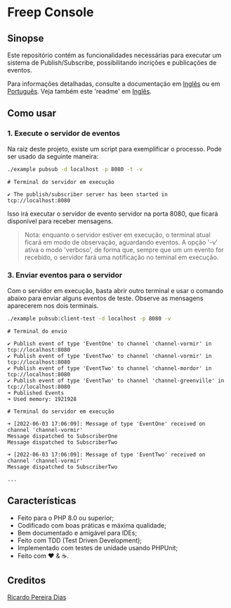 # Freep Console

## Sinopse

Este repositório contém as funcionalidades necessárias para executar um sistema de Publish/Subscribe,
possibilitando incrições e publicações de eventos.

Para informações detalhadas, consulte a documentação em [Inglês](../en/index.md) ou em [Português](indice.md). Veja também este 'readme' em [Inglês](../../readme.md).

## Como usar

### 1. Execute o servidor de eventos

Na raiz deste projeto, existe um script para exemplificar o processo.
Pode ser usado da seguinte maneira:

```bash
./example pubsub -d localhost -p 8080 -t -v
```

```
# Terminal do servidor em execução

✔ The publish/subscriber server has been started in tcp://localhost:8080
```

Isso irá executar o servidor de evento servidor na porta 8080, que ficará disponível para receber mensagens.

> Nota: enquanto o servidor estiver em execução, o terminal atual ficará em modo de observação, aguardando eventos. A opção '-v' ativa o modo 'verboso', de forma que, sempre que um um evento for recebido, o servidor fará uma notificação no teminal em execução.

### 3. Enviar eventos para o servidor

Com o servidor em execução, basta abrir outro terminal e usar o comando abaixo para enviar alguns eventos de teste.
Observe as mensagens aparecerem nos dois terminais.

```bash
./example pubsub:client-test -d localhost -p 8080 -v
```

```
# Terminal do envio

✔ Publish event of type 'EventOne' to channel 'channel-vormir' in tcp://localhost:8080
✔ Publish event of type 'EventTwo' to channel 'channel-vormir' in tcp://localhost:8080
✔ Publish event of type 'EventTwo' to channel 'channel-mordor' in tcp://localhost:8080
✔ Publish event of type 'EventTwo' to channel 'channel-greenville' in tcp://localhost:8080
➜ Published Events
➜ Used memory: 1921928
```

```
# Terminal do servidor em execução

➜ [2022-06-03 17:06:09]: Message of type 'EventOne' received on channel 'channel-vormir'
Message dispatched to SubscriberOne
Message dispatched to SubscriberTwo

➜ [2022-06-03 17:06:09]: Message of type 'EventTwo' received on channel 'channel-vormir'
Message dispatched to SubscriberTwo

...
```

## Características

- Feito para o PHP 8.0 ou superior;
- Codificado com boas práticas e máxima qualidade;
- Bem documentado e amigável para IDEs;
- Feito com TDD (Test Driven Development);
- Implementado com testes de unidade usando PHPUnit;
- Feito com :heart: &amp; :coffee:.

## Creditos

[Ricardo Pereira Dias](https://www.ricardopedias.com.br)
